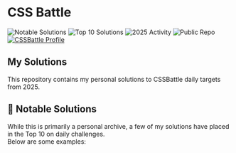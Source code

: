 # CSS Battle

![Notable Solutions](https://img.shields.io/badge/CSSBattle-Notable%20Solutions-blueviolet)
![Top 10 Solutions](https://img.shields.io/badge/CSSBattle-Top%2010%20Solutions-blueviolet)
![2025 Activity](https://img.shields.io/badge/Active%20in-2025-1f72ff)
![Public Repo](https://img.shields.io/badge/Status-Public-lightgrey)
[![CSSBattle Profile](https://img.shields.io/badge/Profile-CSSBattle-orange)](https://cssbattle.dev/player/nicktheromaniancoder)

## My Solutions

This repository contains my personal solutions to CSSBattle daily targets from 2025.

## 🌟 Notable Solutions

While this is primarily a personal archive, a few of my solutions have placed in the Top 10 on daily challenges.  
Below are some examples:

